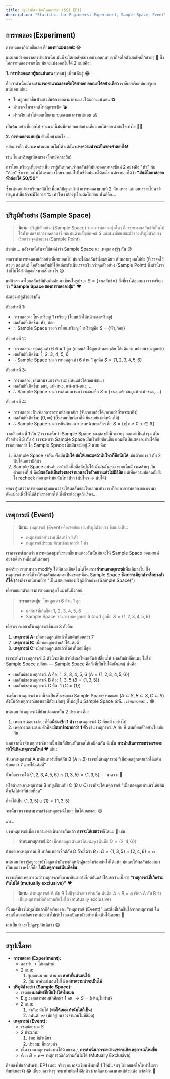 ```yaml
---
title: สรุปสิ่งที่ฉันเรียนในมหาลัยฯ (SS1 EP1)
description: "Statistic for Engineers: Experiment, Sample Space, Event"
---
```


## การทดลอง (Experiment)

การทดลองก็ตามชื่อเลย คือ**ลองทำแม่งเลยค่ะ** 😂

แน่นอนว่าพอเราลองทำแล้วเนี่ย มันก็จะได้ผลลัพธ์บางอย่างออกมา เราก็จดไอตัวผลลัพธ์ไว้สวยๆ 📝 ซึ่งไอการทดลองพวกเนี้ย มันจะแบ่งออกไปได้ 2 แบบคือ:

**1. การทำลองแบบรู้ผลแน่นอน** ทุกคนรู้ เพื่อนฉันรู้ 😂

คือเจ้าตัวเนี้ยมันจะ**สามารถคำนวณเลขหรือให้คำตอบออกมาได้อย่างเดียว** เราก็เลยเรียกมันว่ารู้ผลแน่นอน เช่น:

- โยนลูกบอลขึ้นฟ้าแล้วมันต้องตกลงมาตามแรงโน้มถ่วงแน่นอน ⚽
- คำนวณโพรเจกต์ไทล์ลูกระเบิด 💣
- ฝากเงินแล้วได้ดอกเบี้ยตามกฎของธนาคารแน่นอน 💰

เป็นต้น อย่างที่บอกไป ของพวกนี้มันมีคำตอบแค่อย่างเดียวเลยไม่ค่อยน่าสนใจเท่าไร 🤷‍♀️

**2. การทดลองแบบสุ่ม** ตัวเนี๊ยน่าสนใจ...

หลักการคือ มันจะหาค่าแน่นอนไม่ได้ แต่มันจะ**หาความน่าจะเป็นของคำตอบได้!**

เช่น โยนเหรียญเที่ยงตรง (โจทย์คลาสสิก)

การโยนเหรียญเที่ยงตรงเนี่ย เรารู้กันทุกคนว่าผลลัพธ์ที่มันจะออกมาจะมีแค่ 2 อย่างคือ "หัว" กับ "ก้อย" ซึ่งเราบอกไม่ได้หรอกว่าโยนรอบต่อไปในชีวิตมันจะได้อะไร แต่เราบอกได้ว่า **"มันมีโอกาสออกหัวก้อยได้ 50/50"**

ซึ่งแน่นอนว่าเราเรียนสถิติไปเพื่อแก้ปัญหาเจ้าตัวการทดลองแบบที่ 2 นั่นแหละ แต่ก่อนเราจะไปหาว่า ทำนู่นทำนี่แล้วจะมีโอกาส % เท่าไรเราต้องรู้เรื่องถัดไปก่อน นั่นก็คือ...

---

## ปริภูมิตัวอย่าง (Sample Space)

> **นิยาม:** ปริภูมิตัวอย่าง (Sample Space) ของการทดลองสุ่มใดๆ คือ*เซต*ของผลลัพธ์ที่เป็นไปได้ทั้งหมดจากการทดลอง เขียนแทนด้วยสัญลักษณ์ $S$ และสมาชิกแต่ละตัวของปริภูมิตัวอย่าง เรียกว่า จุดตัวอย่าง (Sample Point)

ข้างต้น... หลังจากนี้ฉันจะใช้แค่คำว่า Sample Space นะ เหตุผลคงรู้ๆ กัน 😓

พอเราทำการทดลองแล้วอย่างที่เคยบอกไป มันจะได้ผลลัพธ์ทั้งผลเดียว กับหลายๆ ผลใช่ป่ะ (ที่เราจดไว้สวยๆ ตอนต้น) ไอตัวผลลัพธ์ที่ได้แต่ละตัวเนี่ยเราจะเรียกว่าจุดตัวอย่าง (Sample Point) ซึ่งตัวนี้เราว่าก็ไม่ได้สำคัญอะไรมากสักเท่าไร 😅

แต่ถ้าเราเอาไอผลลัพธ์ที่มันเกิดอ่ะ มาเขียนในรูปของ $S = \{$&laquo;ผลลัพธ์&raquo;$\}$
สิ่งที่เราได้ออกมา เราจะเรียกว่า **"Sample Space ของการทดลองสุ่ม"** ❤

อ่ะลองมาดูตัวอย่างกัน

<p t>ตัวอย่างที่ 1:</p>

- การทดลอง: โยนเหรียญ 1 เหรียญ (โยนแล้วได้หน้าของเหรียญ)
- ผลลัพธ์ที่เกิดขึ้น: หัว, ก้อย
- $\therefore$ Sample Space ของการโยนเหรียญ 1 เหรียญคือ $S = \{$หัว$,$ก้อย$\}$

<p t>ตัวอย่างที่ 2:</p>

- การทดลอง: ทอดลูกเต๋า 6 ด้าน 1 ลูก (ทอดแล้วได้ลูกเต๋าทอด เอ้ย ได้แต้มจากหน้าบนของลูกเต๋า)
- ผลลัพธ์ที่เกิดขึ้น: 1, 2, 3, 4, 5, 6
- $\therefore$ Sample Space ของการทอดลูกเต๋า 6 ด้าน 1 ลูกคือ $S = \{1,2,3,4,5,6\}$

<p t>ตัวอย่างที่ 3:</p>

- การทดลอง: เล่นเกมจนกว่าจะชนะ (เล่นแล้วได้ผลแพ้ชนะ)
- ผลลัพธ์ที่เกิดขึ้น: ชนะ, แพ้-ชนะ, แพ้-แพ้-ชนะ, ...
- $\therefore$ Sample Space ของการเล่นเกมจนกว่าจะชนะคือ $S = \{$ชนะ$,$แพ้-ชนะ$,$แพ้-แพ้-ชนะ$,\dots\}$

<p t>ตัวอย่างที่ 4:</p>

- การทดลอง: ยืนจับเวลารอรถหน้ามหาลัยฯ (จับเวลาแล้วได้เวลากว่าที่รถจะมาถึง)
- ผลลัพธ์ที่เกิดขึ้น: $[0,\infty)$ (ยืนรอแป๊บเดียวก็มี ยืนรอยันชาติหน้าก็มี)
- $\therefore$ Sample Space ของการยืนจับเวลารอรถหน้ามหาลัยฯ คือ $S = \{x|x\geq 0,x\in \mathbb R\}$

จากตัวอย่างที่ 1 กับ 2 เราจะเห็นว่า Sample Space ของสองตัวนี้จะง่ายๆ ออกมาเป็นตัวๆ แต่ในตัวอย่างที่ 3 กับ 4 เราจะพบว่า Sample Space มันเริ่มซับซ้อนขึ้น แถมยังเป็นเซตของช่วงได้อีก เราเลยบอกว่า ไอ Sample Space เนี้ยมันจะมีอยู่ 2 แบบ คือ:

1. Sample Space จำกัด: คือมัน**นับได้ ต่อให้เยอะแต่ถ้านับไหวก็คือนับได้** เช่นตัวอย่าง 1 กับ 2 นับได้เลยว่ามีกี่ตัว
2. Sample Space อนันต์: อ่ะถ้าตัวเนี๊ยคือนับไม่ได้ _ยิ่งนับยิ่งเยอะ_ พวกเนี๊ยมักจะคล้ายๆ กับตัวอย่างที่ 4 คือ**มีผลลัพธ์เป็นช่วงของจำนวนอะไรสักอย่างแล้วไม่มีลิมิต** แต่เพื่อความปลอดภัยยังไง recheck ก่อนนะว่ามันนับไหวป่าว (นับไหว $\rightarrow$ นับได้)

พอเรารู้แล้วว่าการทดลองสุ่มของเราจะให้ผลลัพธ์อะไรออกมาบ้าง เราก็จะเอาการทดลองของเรามาดัดแปลงเพื่อให้ได้สิ่งที่เราอยากได้ ซึ่งก็จะต้องพูดถึงเรื่อง...

---

## เหตุการณ์ (Event)

> **นิยาม:** เหตุการณ์ (Event) คือเซตย่อยของปริภูมิตัวอย่าง ซึ่งแบ่งเป็น:
>
> - เหตุการณ์อย่างง่าย มีสมาชิก 1 ตัว
> - เหตุการณ์ประสม มีสมาชิกมากกว่า 1 ตัว

เราอาจจะสังเกตว่า การทดลองสุ่มที่เรายกขึ้นมาแต่ละอันนั้นมันจะให้ Sample Space ออกมาแค่อย่างเดียว เหมือนกันเสมอๆ

แต่จริงๆ เราสามารถ modify ให้มันละเอียดขึ้นได้โดยการ**กำหนดเหตุการณ์**เพิ่มเติมลงไป ซึ่งเหตุการณ์เหล่านี้ก็จะให้ผลลัพธ์ออกมาเป็นเซตเหมือน Sample Space **ซึ่งอาจจะมีทุกตัวหรือบางตัวก็ได้** (อ้างอิงจากนิยามที่ว่า "เป็นเซตย่อยของปริภูมิตัวอย่าง (Sample Space)")

เดี๋ยวขอยกตัวอย่างการทดลองสุ่มขึ้นมาอันนึงก่อน

> <p m0><b>การทดลองสุ่ม:</b> โยนลูกเต๋า 6 ด้าน 1 ลูก</p>
>
> - ผลลัพธ์ที่เกิดขึ้น: 1, 2, 3, 4, 5, 6
> - Sample Space ของการทอดลูกเต๋า 6 ด้าน 1 ลูกคือ $S = \{1,2,3,4,5,6\}$

<p m0>เดี๋ยวเราจะลองตั้งเหตุการณ์ขึ้นมา 3 ตัวคือ:</p>

1. **เหตุการณ์ A:** เมื่อทอดลูกเต๋าแล้วได้แต้มน้อยกว่า 7
2. **เหตุการณ์ B:** เมื่อทอดลูกเต๋าแล้วได้แต้มคี่
3. **เหตุการณ์ C:** เมื่อทอดลูกเต๋าแล้วได้ค่าที่น้อยที่สุด

เราจะเห็นว่า เหตุการณ์ 3 ตัวนี้จะเป็นตัวที่ส่งผลให้ผลลัพธ์เปลี่ยนไป (ผลลัพธ์เปลี่ยนนะ ไม่ใช่ Sample Space เปลี่ยน &mdash; Sample Space คือสิ่งที่เป็นไปได้*ทั้งหมด*) นั่นคือ:

- ผลลัพธ์ของเหตุการณ์ A คือ: 1, 2, 3, 4, 5, 6 ($A = \{1,2,3,4,5,6\}$)
- ผลลัพธ์ของเหตุการณ์ B คือ: 1, 3, 5 ($B = \{1,3,5\}$)
- ผลลัพธ์ของเหตุการณ์ C คือ: 1 ($C = \{1\}$)

จะเห็นว่าเหตุการณ์พวกนี้จะเป็นซับเซตของ Sample Space หมดเลย ($A\subset S, B\subset S, C\subset S$) ดังนั้นถ้าเหตุการณ์ของเธอมีตัวแปลกๆ ที่ไม่อยู่ใน Sample Space ล่ะก็... *เธอพลาดละ...* 😂

แน่นอนว่าเหตุการณ์ก็ยังแบ่งออกเป็น 2 ประเภท คือ:

1. เหตุการณ์อย่างง่าย: ก็คือ**มีสมาชิก 1 ตัว** เช่นเหตุการณ์ C ที่ยกตัวอย่างไป
2. เหตุการณ์ประสม: ตัวนี้จะ**มีสมาชิกมากกว่า 1 ตัว** เช่น เหตุการณ์ A กับ B ตามที่ยกตัวอย่างไปเช่นกัน

นอกจากนี้ เจ้าเหตุการณ์พวกเนี๊ยมันก็เขียนเป็นเซตได้เหมือนกัน ดังนั้น **การดำเนินการระหว่างเซตจะทำให้เกิดเหตุการณ์ใหม่** ❤ เช่น:

จับเอาเหตุการณ์ A มาอินเทอร์เซ็กต์กับ B ($A\cap B$) เราจะได้เหตุการณ์ "เมื่อทอดลูกเต๋าแล้วได้แต้มน้อยกว่า 7 *และ*ได้แต้มคี่"

นั่นคือเราจะได้ $\{1,2,3,4,5,6\}\cap\{1,3,5\}=\{1,3,5\}$ &mdash; ทาดาาา 🎉

หรือถ้าเราเอาเหตุการณ์ B มายูเนียนกับ C ($B\cup C$) เราก็จะได้เหตุการณ์ "เมื่อทอดลูกเต๋าแล้วได้แต้มคี่*หรือ*ได้ค่าที่น้อยที่สุด"

ก็จะได้เป็น $\{1,3,5\}\cup\{1\}=\{1,3,5\}$

จะเห็นว่าเราจะสามารถสร้างเหตุการณ์ใหม่ๆ ขึ้นได้เยอะเลย 😄

*แต่...*

บางเหตุการณ์เมื่อเราเอามาดำเนินการกันแล้ว **อาจจะได้เซตว่าง**ก็ได้นะ 🤔 เช่น:

> **กำหนดเหตุการณ์ D:** เมื่อทอดลูกเต๋าแล้วได้*แต้มคู่* (นั่นคือ $D = \{2,4,6\}$)

ถ้าเธอเอาเหตุการณ์ B มาอินเทอร์เซ็กต์กับ D ก็จะได้ว่า $B\cap D = \{1,3,5\}\cap\{2,4,6\} = \varnothing$

แน่นอนว่าเรารู้อยู่ละว่ายังไงลูกเต๋ามันจะเกิดหน้าคู่และคี่พร้อมกันไม่ได้แน่ๆ มันเลยให้ผลลัพธ์ออกมาเป็นเซตว่างหรือก็คือ **ไม่มีเหตุการณ์นั้นเกิดขึ้น**

เราจะเรียกเหตุการณ์ 2 เหตุการณ์ที่เอามาอินเทอร์เซ็กต์กันแล้วได้เซตว่างเนี๊ยว่า **"เหตุการณ์ที่เกิดร่วมกันไม่ได้ (mutually exclusive)"** ❤

> **นิยาม:** ถ้าเหตุการณ์ A กับ B ไม่มีจุดตัวอย่างร่วมกัน นั่นคือ $A\cap B=\varnothing$  เรียก A กับ B ว่า เป็นเหตุการณ์ที่เกิดร่วมกันไม่ได้ (mutually exclusive)

ทั้งหมดที่เราได้พูดไปแล้วก็คือเรื่องของ "เหตุการณ์ (Event)" และสิ่งที่เกิดขึ้นได้จากเหตุการณ์ ในส่วนนี้อาจจะยืดยาวหน่อย ถ้าไม่เข้าใจลองเปิดหาตัวอย่างเพิ่มเติมได้เลยนะ 🔎

เอาเป็นว่า เราไปดูสรุปกันดีกว่า 😄

---

## สรุปเนื้อหา

- **การทดลอง (Experiment):**
  - ลองทำ $\rightarrow$ ได้ผลลัพธ์
  - 2 แบบ:
    1. รู้ผลแน่นอน: คำนวณ**หาค่าที่แน่นอนได้**
    2. สุ่ม: หาค่าแน่นอนไม่ได้ แต่**หาความน่าจะเป็นได้**
- **ปริภูมิตัวอย่าง (Sample Space):**
  - เซตของ**ผลลัพธ์ที่เป็นไปได้ทั้งหมด**
  - E.g.: ผลการสอบนักศึกษา 1 คน $\rightarrow S = \{$ผ่าน$,$ไม่ผ่าน$\}$
  - 2 แบบ:
    1. จำกัด: นับได้ (**ต่อให้เยอะ ถ้านับได้ก็เป็น**)
    2. อนันต์: $\infty$ (มักอยู่บนช่วงจำนวนไม่มีลิมิต)
- **เหตุการณ์ (Event):**
  - เซตย่อยของ $S$
  - 2 ประเภท:
    1. ง่าย: มีตัวเดียว
    2. ประสม: มีหลายตัว
  - เนื่องจากเหตุการณ์แทนได้ด้วยเซต $\therefore$ **การดำเนินการระหว่างเซตจะเกิดเหตุการณ์ใหม่ขึ้น**
  - $A\cap B=\varnothing \rightarrow$ เหตุการณ์เกิดร่วมกันไม่ได้ (Mutually Exclusive)

ก็จบลงไปแล้วสำหรับ EP1 เนอะ จริงๆ อยากจะเขียนทั้งบทที่ 1 ให้มันจบๆ ไปเลยแต่โอ้โหทำไมเราพิมพ์เยอะจัง 😂 เดี๋ยวเวลาว่างๆ จะมาพิมพ์ลงให้อีกน้า ฝากติดตามคอนเทนต์ด้วยเด้อ สวัสดีจ้า 🥰